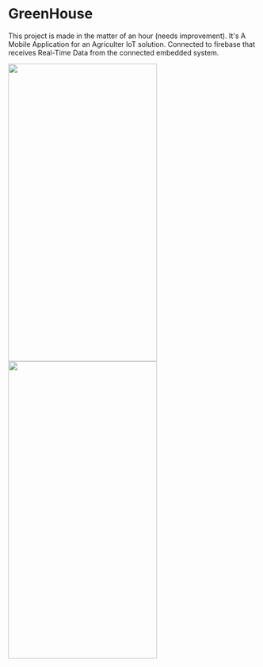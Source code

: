 # GreenHouse
This project is made in the matter of an hour (needs improvement).  It's A Mobile Application for an Agriculter IoT solution.
Connected to firebase that receives Real-Time Data from the connected embedded system.

<div>
<img src="https://user-images.githubusercontent.com/109704023/214418148-ba8ef338-5f5d-4327-9186-bf0ea33fe89a.jpg" height="600" width="300">
<img src="https://user-images.githubusercontent.com/109704023/214418123-955ce82e-1de9-4005-b2d3-08451c70c1c8.jpg" height="600" width="300">
</div>

